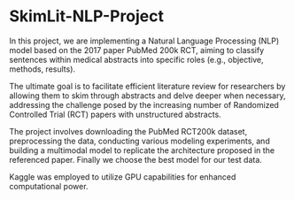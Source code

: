 # SkimLit-NLP-Project
In this project, we are implementing a Natural Language Processing (NLP) model based on the 2017 paper PubMed 200k RCT, aiming to classify sentences within medical abstracts into specific roles (e.g., objective, methods, results). 

The ultimate goal is to facilitate efficient literature review for researchers by allowing them to skim through abstracts and delve deeper when necessary, addressing the challenge posed by the increasing number of Randomized Controlled Trial (RCT) papers with unstructured abstracts. 

The project involves downloading the PubMed RCT200k dataset, preprocessing the data, conducting various modeling experiments, and building a multimodal model to replicate the architecture proposed in the referenced paper. Finally we choose the best model for our test data.

Kaggle was employed to utilize GPU capabilities for enhanced computational power.
